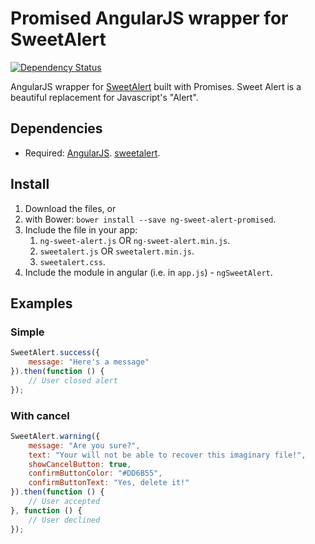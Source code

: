 # Promised AngularJS wrapper for SweetAlert
[![Dependency Status](https://gemnasium.com/badges/github.com/LucianoGraziani/ngSweetAlert.svg)](https://gemnasium.com/github.com/LucianoGraziani/ngSweetAlert)

AngularJS wrapper for [SweetAlert](t4t5.github.io/sweetalert/) built with Promises. Sweet Alert is a beautiful replacement for Javascript's "Alert".

## Dependencies
- Required:
	[AngularJS](https://github.com/angular/angular).
	[sweetalert](https://github.com/t4t5/sweetalert).

## Install
1. Download the files, or
2. with Bower: `bower install --save ng-sweet-alert-promised`.
3. Include the file in your app:
	1. `ng-sweet-alert.js` OR `ng-sweet-alert.min.js`.
	2. `sweetalert.js` OR `sweetalert.min.js`.
	3. `sweetalert.css`.
3. Include the module in angular (i.e. in `app.js`) - `ngSweetAlert`.

## Examples

### Simple

```js
SweetAlert.success({
	message: "Here's a message"
}).then(function () {
	// User closed alert
});

```

### With cancel

```js
SweetAlert.warning({
	message: "Are you sure?",
	text: "Your will not be able to recover this imaginary file!",
	showCancelButton: true,
	confirmButtonColor: "#DD6B55",
	confirmButtonText: "Yes, delete it!"
}).then(function () {
	// User accepted
}, function () {
	// User declined
});
```
